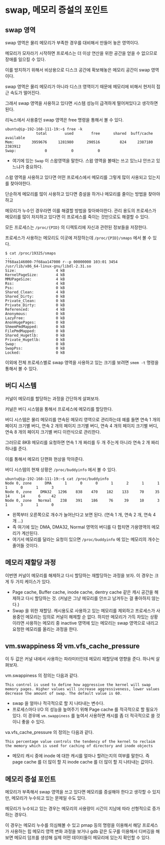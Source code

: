 # swap, 메모리 증설의 포인트

## swap 영역

swap 영역은 물리 메모리가 부족한 경우를 대비해서 만들어 놓은 영역이다.

메모리가 모자라기 시작하면 프로세스는 더 이상 연산을 위한 공간을 얻을 수 없으므로 장애를 일으킬 수 있다.

이를 방지하기 위해서 비상용으로 디스크 공간에 확보해놓은 메모리 공간이 swap 영역이다.

swap 영역은 물리 메모리가 아니라 디스크 영역이기 때문에 메모리에 비해서 현저히 접근 속도가 떨어진다.

그래서 swap 영역을 사용하고 있다면 시스템 성능이 급격하게 떨어져있다고 생각하면 된다.

리눅스에서 사용중인 swap 영역은 free 명령을 통해서 볼 수 있다.

```
ubuntu@ip-192-168-111-19:~$ free -k
              total        used        free      shared  buff/cache   available
Mem:        3959676     1281980      290516         824     2387180     2383912
Swap:             0           0           0
```
- 여기에 있는 `Swap` 이 스왑영역을 말한다. 스왑 영역을 볼때는 쓰고 있느냐 안쓰고 있느냐가 중요하다.

스왑 영역을 사용하고 있다면 어떤 프로세스에서 메모리를 그렇게 많이 사용되고 있는지를 찾아야한다.

단순하게 메모리를 많이 사용하고 있다면 증설을 하거나 메모리를 줄이는 방법을 찾아야 하고

메모리가 누수인 경우라면 이를 해결할 방법을 찾아봐야한다. 관리 용도의 프로세스가 메모리를 많이 차지하고 있다면 이 프로세스를 죽이는 것만으로도 해결할 수 있다.

모든 프로세스는 `/proc/{PID}` 의 디렉토리에 자신과 관련된 정보들을 저장한다. 

프로세스가 사용하는 메모리도 이곳에 저장하는데 `/proc/{PID}/smaps` 에서 볼 수 있다.

```
$ cat /proc/19325/smaps 
...
7f68aa146000-7f68aa147000 r--p 00000000 103:01 3454                      /usr/lib/x86_64-linux-gnu/libdl-2.31.so
Size:                  4 kB
KernelPageSize:        4 kB
MMUPageSize:           4 kB
Rss:                   4 kB
Pss:                   0 kB
Shared_Clean:          4 kB
Shared_Dirty:          0 kB
Private_Clean:         0 kB
Private_Dirty:         0 kB
Referenced:            4 kB
Anonymous:             0 kB
LazyFree:              0 kB
AnonHugePages:         0 kB
ShmemPmdMapped:        0 kB
FilePmdMapped:         0 kB
Shared_Hugetlb:        0 kB
Private_Hugetlb:       0 kB
Swap:                  0 kB
SwapPss:               0 kB
Locked:                0 kB
```

이외에 전체 프로세스별로 swap 영역을 사용하고 있는 크기를 보려면 `smem -t` 명령을 통해서 볼 수 있다.

## 버디 시스템 

커널이 메모리를 할당하는 과정을 간단하게 살펴보자.

커널은 버디 시스템을 통해서 프로세스에 메모리를 할당한다.

버디 시스템은 물리 메모리를 연속된 메모리 영역으로 관리하는데 예를 들면 연속 1 개의 페이지 크기별 버디, 연속 2 개의 페이지 크기별 버디, 연속 4 개의 페이지 크기별 버디, 연속 8 개의 페이지 크기별 버디 이런식으로 관리한다.

그러므로 8KB 메모리를 요청하면 연속 1 개 짜리를 두 개 주는게 아니라 연속 2 개 짜리 하나를 준다.

이를 통해서 메모리 단편화 현상을 막아준다.

버디 시스템의 현재 상황은 `/proc/buddyinfo` 에서 볼 수 있다.

```
ubuntu@ip-192-168-111-19:~$ cat /proc/buddyinfo
Node 0, zone      DMA      1      0      0      1      2      1      1      1      0      1      3
Node 0, zone    DMA32   1296    838    470    182    133     70     35     14     14      6     42
Node 0, zone   Normal    238    391    186     76     39     10      3      1      3      1      0
```

- 왼쪽부터 오른쪽으로 개수가 늘어난다고 보면 된다. (연속 1 개, 연속 2 개, 연속 4 개 ...) 
- 즉 여기에 있는 DMA, DMA32, Normal 영역의 버디를 다 합치면 가용영역의 메모리가 계산된다. 
- 여기서 메모리를 달라는 요청이 있으면 `/proc/buddyinfo` 에 있는 메모리의 개수는 줄어들 것이다.

## 메모리 재할당 과정 

이번엔 커널이 메모리를 해제하고 다시 할당하는 재할당하는 과정을 보자. 이 경우는 크게 두 가지 케이스가 있다.

- Page cache, Buffer cache, inode cache, dentry cache 같은 캐시 공간을 해제하고 다시 할당하는 것. (커널은 그냥 메모리를 안쓰고 남겨두는 걸 좋아하지 않는다.)
- Swap 을 위한 재할당. 캐시용도로 사용하고 있는 메모리를 제외하고 프로세스가 사용중인 메모리는 임의로 커널이 해제할 순 없다. 하지만 메모리가 가득 차있는 상황이라면 사용하는 메모리 중 inactive 영역에 있는 메모리는 swap 영역으로 내리고 요청한 메모리를 올리는 과정을 한다.


## vm.swappiness 와 vm.vfs_cache_pressure

이 두 값은 커널 내에서 사용하는 파라미터인데 메모리 재할당에 영향을 준다. 하나씩 살펴보자.

vm.swappiness 의 정의는 다음과 같다.

```
This control is used to define how aggressive the kernel will swap memory pages. Higher values will increase aggressiveness, lower values decrease the amount of swap. The default value is 60.
```

- swap 을 얼마나 적극적으로 할 지 나타내는 변수다. 
- 프로세스마다 I/O 의 성능을 높여주기 위해 Page cache 를 적극적으로 할 필요가 있다. 이 경우에 `vm.swappiness` 를 높여서 사용하면 캐시를 좀 더 적극적으로 쓸 것이니 좋을 수 있다. 

va.vfs_cache_pressure 의 정의는 다음과 같다.

```
This percentage value controls the tendency of the kernel to reclaim the memory which is used for caching of directory and inode objects
```

- 메모리 캐시 중에 inode 에 대한 캐시를 얼마나 할려는지의 여부를 말한다. 즉 page cache 를 더 많이 할 지 inode cache 를 더 많이 할 지 나타내는 값이다.

## 메모리 증설 포인트

메모리가 부족해서 swap 영역을 쓰고 있다면 메모리를 증설해야 한다고 생각할 수 있지만, 메모리가 누수되고 있는 문제일 수도 있다.

메모리가 누수되고 있는 경우는 메모리의 사용량이 시간이 지남에 따라 선형적으로 증가하는 경우다.

이 경우는 메모리 누수를 의심해볼 수 있고 pmap 등의 명령을 이용해서 해당 프로세스가 사용하는 힙 메모리 영역 변화 과정을 보거나 gdb 같은 도구를 이용해서 디버깅을 해보면 메모리 덤프를 생성해 실제 어떤 데이터들이 메모리에 있는지 확인할 수 있다.



